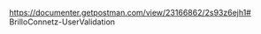 https://documenter.getpostman.com/view/23166862/2s93z6ejh1#   B r i l l o C o n n e t z - U s e r V a l i d a t i o n  
 